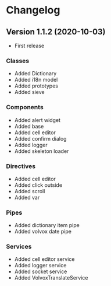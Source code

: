 # Changelog

## Version 1.1.2 (2020-10-03)

- First release

### Classes

- Added Dictionary
- Added i18n model
- Added prototypes
- Added sieve

### Components

- Added alert widget
- Added base
- Added cell editor
- Added confirm dialog
- Added logger
- Added skeleton loader

### Directives

- Added cell editor
- Added click outside
- Added scroll
- Added var

### Pipes

- Added dictionary item pipe
- Added volvox date pipe

### Services

- Added cell editor service
- Added logger service
- Added socket service
- Added VolvoxTranslateService